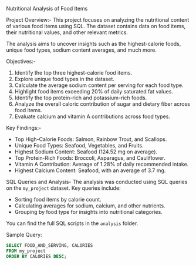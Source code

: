  Nutritional Analysis of Food Items

  
 Project Overview:-
This project focuses on analyzing the nutritional content of various food items using SQL. The dataset contains data on food items, their nutritional values, and other relevant metrics.

The analysis aims to uncover insights such as the highest-calorie foods, unique food types, sodium content averages, and much more.

 Objectives:-
1. Identify the top three highest-calorie food items.
2. Explore unique food types in the dataset.
3. Calculate the average sodium content per serving for each food type.
4. Highlight food items exceeding 20% of daily saturated fat values.
5. Identify the top protein-rich and potassium-rich foods.
6. Analyze the overall caloric contribution of sugar and dietary fiber across food items.
7. Evaluate calcium and vitamin A contributions across food types.

 Key Findings:-
- Top High-Calorie Foods: Salmon, Rainbow Trout, and Scallops.
- Unique Food Types: Seafood, Vegetables, and Fruits.
- Highest Sodium Content: Seafood (124.52 mg on average).
- Top Protein-Rich Foods: Broccoli, Asparagus, and Cauliflower.
- Vitamin A Contribution: Average of 1.28% of daily recommended intake.
- Highest Calcium Content: Seafood, with an average of 3.7 mg.

 SQL Queries and Analysis-
The analysis was conducted using SQL queries on the `my_project` dataset. Key queries include:
- Sorting food items by calorie count.
- Calculating averages for sodium, calcium, and other nutrients.
- Grouping by food type for insights into nutritional categories.

You can find the full SQL scripts in the `analysis` folder.

 Sample Query:
```sql
SELECT FOOD_AND_SERVING, CALORIES 
FROM my_project 
ORDER BY CALORIES DESC;
